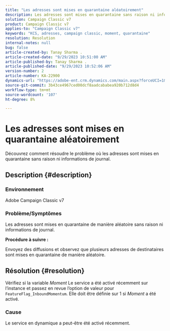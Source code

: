 ```yaml
---
title: "Les adresses sont mises en quarantaine aléatoirement"
description: Les adresses sont mises en quarantaine sans raison ni informations de journal.
solution: Campaign Classic v7
product: Campaign Classic v7
applies-to: "Campaign Classic v7"
keywords: "KCS, adresses, campaign classic, moment, quarantaine"
resolution: Resolution
internal-notes: null
bug: false
article-created-by: Tanay Sharma .
article-created-date: "9/29/2023 10:51:00 AM"
article-published-by: Tanay Sharma .
article-published-date: "9/29/2023 10:52:06 AM"
version-number: 2
article-number: KA-22900
dynamics-url: "https://adobe-ent.crm.dynamics.com/main.aspx?forceUCI=1&pagetype=entityrecord&etn=knowledgearticle&id=4cd8bb0f-b65e-ee11-be6f-6045bd0065f9"
source-git-commit: 3b43ce4967ced00dcf8aadcababea920b712d8d4
workflow-type: tm+mt
source-wordcount: '107'
ht-degree: 8%

---
```


# Les adresses sont mises en quarantaine aléatoirement


Découvrez comment résoudre le problème où les adresses sont mises en quarantaine sans raison ni informations de journal.

## Description {#description}


### Environnement

Adobe Campaign Classic v7



### Problème/Symptômes

Les adresses sont mises en quarantaine de manière aléatoire sans raison ni informations de journal.



<b>Procédure à suivre :</b>

Envoyez des diffusions et observez que plusieurs adresses de destinataires sont mises en quarantaine de manière aléatoire.


## Résolution {#resolution}


Vérifiez si la variable *Moment* Le service a été activé récemment sur l’instance et passez en revue l’option de valeur pour `FeatureFlag_InboundMomentum`. Elle doit être définie sur 1 si *Moment* a été activé.

### Cause

Le service en dynamique a peut-être été activé récemment.
